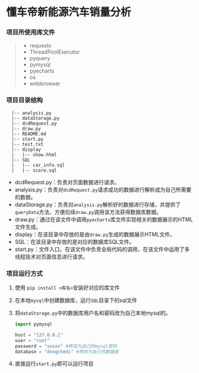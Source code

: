 # 懂车帝新能源汽车销量分析

### 项目所使用库文件

> - requests
> - ThreadPoolExecutor
> - pyquery
> - pymysql
> - pyecharts
> - os
> - webbrowser



### 项目目录结构

```
  |-- analysis.py
  |-- dataStorage.py
  |-- dcdRequest.py
  |-- draw.py
  |-- README.md
  |-- start.py
  |-- test.txt
  |-- display
  |   |-- show.html
  |-- SQL
  |   |-- car_info.sql
  |   |-- score.sql
```



- dcdRequest.py：负责对页面数据进行请求。
- analysis.py：负责对`dcdRequest.py`请求成功的数据进行解析成为自己所需要的数据。
- dataStorage.py：负责对`analysis.py`解析好的数据进行存储，并提供了`queryData`方法，方便后续`draw.py`调用该方法获得数据库数据。
- draw.py：通过在该文件中调用`pyecharts`库文件实现相关的数据展示的HTML文件生成。
- display：在该目录中存放的是由`draw.py`生成的数据展示HTML文件。
- SQL：在该目录中存放的是对应的数据库SQL文件。
- start.py：文件入口，在该文件中负责全局代码的调用，在该文件中运用了多线程技术对页面信息进行请求。

### 项目运行方式

1. 使用 `pip install <库名>`安装好对应的库文件

2. 在本地`mysql`中创建数据库，运行`SQL`目录下的sql文件

3. 将`dataStorage.py`中的数据库用户名和密码改为自己本地mysql的。

   ```python
   import pymysql
   
   host = "127.0.0.1"
   user = "root"
   password = "xxxxx" #修改为自己的mysql密码
   database = "dongchedi" #修改为自己的数据库
   ```

4. 直接运行`start.py`即可以运行项目